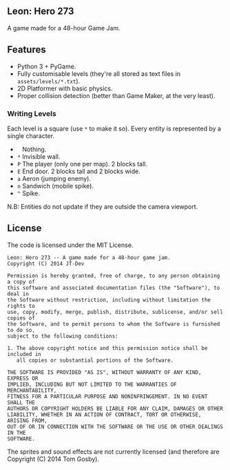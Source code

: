 Leon: Hero 273
--------------

A game made for a 48-hour Game Jam.

## Features ##
* Python 3 + PyGame.
* Fully customisable levels (they're all stored as text files in `assets/levels/*.txt`).
* 2D Platformer with basic physics.
* Proper collision detection (better than Game Maker, at the very least).

### Writing Levels ###
Each level is a square (use `*` to make it so). Every entity is represented by a single character.

* ` ` Nothing.
* `*` Invisible wall.
* `P` The player (only one per map). 2 blocks tall.
* `E` End door. 2 blocks tall and 2 blocks wide.
* `a` Aeron (jumping enemy).
* `n` Sandwich (mobile spike).
* `^` Spike.

N.B: Entities do not update if they are outside the camera viewport.

## License ##
The code is licensed under the MIT License.

```
Leon: Hero 273 -- A game made for a 48-hour game jam.
Copyright (C) 2014 JT-Dev

Permission is hereby granted, free of charge, to any person obtaining a copy of
this software and associated documentation files (the "Software"), to deal in
the Software without restriction, including without limitation the rights to
use, copy, modify, merge, publish, distribute, sublicense, and/or sell copies of
the Software, and to permit persons to whom the Software is furnished to do so,
subject to the following conditions:

1. The above copyright notice and this permission notice shall be included in
   all copies or substantial portions of the Software.

THE SOFTWARE IS PROVIDED "AS IS", WITHOUT WARRANTY OF ANY KIND, EXPRESS OR
IMPLIED, INCLUDING BUT NOT LIMITED TO THE WARRANTIES OF MERCHANTABILITY,
FITNESS FOR A PARTICULAR PURPOSE AND NONINFRINGEMENT. IN NO EVENT SHALL THE
AUTHORS OR COPYRIGHT HOLDERS BE LIABLE FOR ANY CLAIM, DAMAGES OR OTHER
LIABILITY, WHETHER IN AN ACTION OF CONTRACT, TORT OR OTHERWISE, ARISING FROM,
OUT OF OR IN CONNECTION WITH THE SOFTWARE OR THE USE OR OTHER DEALINGS IN THE
SOFTWARE.
```

The sprites and sound effects are not currently licensed (and therefore are Copyright (C) 2014 Tom Gosby).
